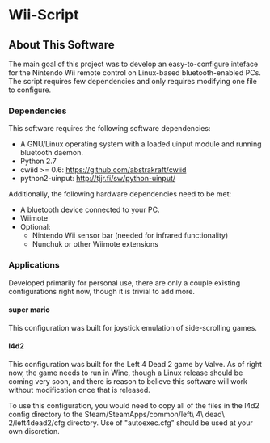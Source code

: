 # Wii-Script

## About This Software

The main goal of this project was to develop an easy-to-configure inteface for the Nintendo Wii remote control on Linux-based bluetooth-enabled PCs. The script requires few dependencies and only requires modifying one file to configure.

### Dependencies

This software requires the following software dependencies:

- A GNU/Linux operating system with a loaded uinput module and running bluetooth daemon.
- Python 2.7
- cwiid >= 0.6: https://github.com/abstrakraft/cwiid
- python2-uinput: http://tjjr.fi/sw/python-uinput/

Additionally, the following hardware dependencies need to be met:

- A bluetooth device connected to your PC.
- Wiimote
- Optional:
    + Nintendo Wii sensor bar (needed for infrared functionality)
    + Nunchuk or other Wiimote extensions

### Applications

Developed primarily for personal use, there are only a couple existing configurations right now, though it is trivial to add more.

#### super mario

This configuration was built for joystick emulation of side-scrolling games.

#### l4d2

This configuration was built for the Left 4 Dead 2 game by Valve. As of right now, the game needs to run in Wine, though a Linux release should be coming very soon, and there is reason to believe this software will work without modification once that is released.

To use this configuration, you would need to copy all of the files in the l4d2 config directory to the Steam/SteamApps/common/left\ 4\ dead\ 2/left4dead2/cfg directory. Use of "autoexec.cfg" should be used at your own discretion.

